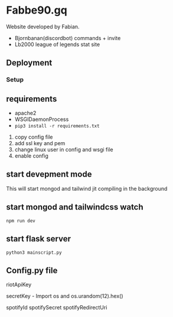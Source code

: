 # Fabbe90.gq

Website developed by Fabian.

- Bjornbanan(discordbot) commands + invite
- Lb2000 league of legends stat site

## Deployment

### Setup
## requirements
* apache2 
* WSGIDaemonProcess
* ```pip3 install -r requirements.txt```

1. copy config file
2. add ssl key and pem
3. change linux user in config and wsgi file
4. enable config

## start devepment mode 
This will start mongod and tailwind jit compiling in the background

## start mongod and tailwindcss watch 
```
npm run dev
```

## start flask server
```
python3 mainscript.py
```

## Config.py file
riotApiKey

secretKey - Import os and os.urandom(12).hex()

spotifyId
spotifySecret 
spotifyRedirectUri
